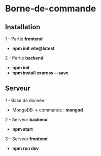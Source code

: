 # Borne-de-commande

## Installation

1 - Partie **frontend**

-  **npm init vite@latest**

2 - Partie **backend**

- **npm init**
- **npm install express --save**

## Serveur

1 - Base de donnée

- MongoDB -> commande : **mongod**

2 - Serveur **backend**

- **npm start**

3 - Serveur **frontend**

- **npm run dev**
